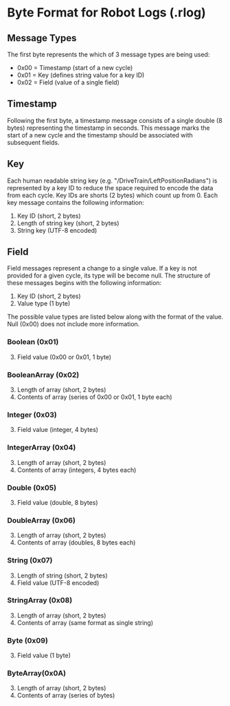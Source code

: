 # Byte Format for Robot Logs (.rlog)

## Message Types

The first byte represents the which of 3 message types are being used:

* 0x00 = Timestamp (start of a new cycle)
* 0x01 = Key (defines string value for a key ID)
* 0x02 = Field (value of a single field)

## Timestamp

Following the first byte, a timestamp message consists of a single double (8 bytes) representing the timestamp in seconds. This message marks the start of a new cycle and the timestamp should be associated with subsequent fields.

## Key

Each human readable string key (e.g. "/DriveTrain/LeftPositionRadians") is represented by a key ID to reduce the space required to encode the data from each cycle. Key IDs are shorts (2 bytes) which count up from 0. Each key message contains the following information:

1. Key ID (short, 2 bytes)
2. Length of string key (short, 2 bytes)
3. String key (UTF-8 encoded)

## Field

Field messages represent a change to a single value. If a key is not provided for a given cycle, its type will be become null. The structure of these messages begins with the following information:

1. Key ID (short, 2 bytes)
2. Value type (1 byte)

The possible value types are listed below along with the format of the value. Null (0x00) does not include more information.

### Boolean (0x01)

3. Field value (0x00 or 0x01, 1 byte)

### BooleanArray (0x02)

3. Length of array (short, 2 bytes)
4. Contents of array (series of 0x00 or 0x01, 1 byte each)

### Integer (0x03)

3. Field value (integer, 4 bytes)

### IntegerArray (0x04)

3. Length of array (short, 2 bytes)
4. Contents of array (integers, 4 bytes each)

### Double (0x05)

3. Field value (double, 8 bytes)

### DoubleArray (0x06)

3. Length of array (short, 2 bytes)
4. Contents of array (doubles, 8 bytes each)

### String (0x07)

3. Length of string (short, 2 bytes)
4. Field value (UTF-8 encoded)

### StringArray (0x08)

3. Length of array (short, 2 bytes)
4. Contents of array (same format as single string)

### Byte (0x09)

3. Field value (1 byte)

### ByteArray(0x0A)

3. Length of array (short, 2 bytes)
4. Contents of array (series of bytes)
